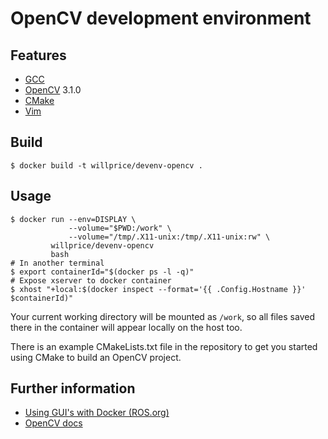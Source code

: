 # OpenCV development environment

## Features

* [GCC](https://gcc.gnu.org/)
* [OpenCV](http://opencv.org) 3.1.0
* [CMake](http://cmake.org)
* [Vim](http://vim.org)

## Build
```
$ docker build -t willprice/devenv-opencv .
```

## Usage
```
$ docker run --env=DISPLAY \
             --volume="$PWD:/work" \
             --volume="/tmp/.X11-unix:/tmp/.X11-unix:rw" \
         willprice/devenv-opencv
         bash
# In another terminal
$ export containerId="$(docker ps -l -q)"
# Expose xserver to docker container
$ xhost "+local:$(docker inspect --format='{{ .Config.Hostname }}' $containerId)"
```
Your current working directory will be mounted as `/work`, so all files
saved there in the container will appear locally on the host too.

There is an example CMakeLists.txt file in the repository to get you
started using CMake to build an OpenCV project.

## Further information
* [Using GUI's with Docker
  (ROS.org)](http://wiki.ros.org/docker/Tutorials/GUI)
* [OpenCV docs](http://docs.opencv.org/3.1.0/)
